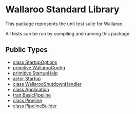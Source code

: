 # Wallaroo Standard Library

This package represents the unit test suite for Wallaroo.

All tests can be run by compiling and running this package.


## Public Types

* [class StartupOptions](wallaroo-StartupOptions.md)
* [primitive WallarooConfig](wallaroo-WallarooConfig.md)
* [primitive StartupHelp](wallaroo-StartupHelp.md)
* [actor Startup](wallaroo-Startup.md)
* [class WallarooShutdownHandler](wallaroo-WallarooShutdownHandler.md)
* [class Application](wallaroo-Application.md)
* [trait BasicPipeline](wallaroo-BasicPipeline.md)
* [class Pipeline](wallaroo-Pipeline.md)
* [class PipelineBuilder](wallaroo-PipelineBuilder.md)
